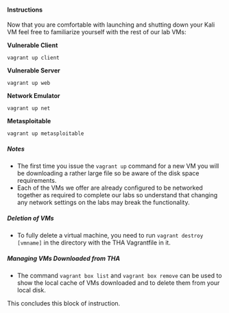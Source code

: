 #### Instructions
Now that you are comfortable with launching and shutting down your Kali VM feel free to familiarize yourself with the rest of our lab VMs:

**Vulnerable Client**

  ```
  vagrant up client
  ```

**Vulnerable Server**

  ```
  vagrant up web
  ```

**Network Emulator**

  ```
  vagrant up net
  ```

**Metasploitable**

  ```
  vagrant up metasploitable
  ```

##### Notes
  * The first time you issue the `vagrant up` command for a new VM you will be downloading a rather large file so be aware of the disk space requirements. 
  * Each of the VMs we offer are already configured to be networked together as required to complete our labs so understand that changing any network settings on the labs may break the functionality.

##### Deletion of VMs
  * To fully delete a virtual machine, you need to run `vagrant destroy [vmname]` in the directory with the THA Vagrantfile in it.
  
##### Managing VMs Downloaded from THA
  * The command `vagrant box list` and `vagrant box remove` can be used to show the local cache of VMs downloaded and to delete them from your local disk.

This concludes this block of instruction.
